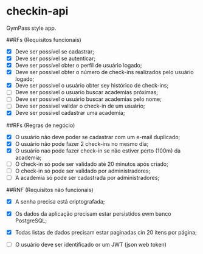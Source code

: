 # checkin-api
GymPass style app.

##RFs (Requisitos funcionais)

- [x] Deve ser possível se cadastrar;
- [x] Deve ser possível se autenticar;
- [x] Deve ser possível obter o perfil de usuário logado;
- [x] Deve ser possivel obter o número de check-ins realizados pelo usuário logado;
- [x] Deve ser possivel o usuário obter sey histórico de check-ins;
- [ ] Deve ser possivel o usuario buscar academias próximas;
- [ ] Deve ser possivel o usuário buscar academias pelo nome;
- [ ] Deve ser possivel validar o check-in de um usuário;
- [x] Deve ser possivel cadastrar uma academia;

##RFs (Regras de negócio)

- [x] O usuário não deve poder se cadastrar com um e-mail duplicado;
- [x] O usuário não pode fazer 2 check-ins no mesmo dia;
- [x] O usuário nao pode fazer check-in se não estiver perto (100m) da academia;
- [ ] O check-in só pode ser validado até 20 minutos após criado;
- [ ] O check-in só pode ser validado por administradores;
- [ ] A academia só pode ser cadastrada por administradores;

##RNF (Requisitos não funcionais)
- [x] A senha precisa está criptografada;
- [x] Os dados da aplicação precisam estar persistidos ewm banco PostgreSQL;
- [x] Todas listas de dados precisam estar paginadas cin 20 itens por página;
- [ ] O usuário deve ser identificado or um JWT (json web token)

